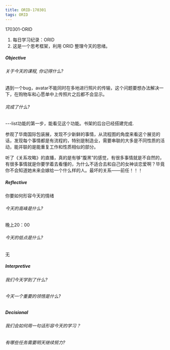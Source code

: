 ```yaml
---
title: ORID-170301
tags: ORID
---
```

170301-ORID

1. 每日学习纪录：ORID
2. 这是一个思考框架，利用 ORID 整理今天的思绪。



##### Objective

###### 关于今天的课程, 你记得什么?

遇到一个bug，avatar不能同时在多地进行照片的传输，这个问题要想办法解决一下，在购物车和心愿单中上传照片之后都不会显示。

###### 完成了什么?

---list功能的第一步，能看见这个功能。书架的后台已经搭建完成.

参观了华南国际包装展，发现不少新鲜的事情，从流程图的角度来看这个展览的话，发现每个事情都是有流程的，特别是制造业，需要串联的大多是不同性质的活动，能并联的是能重复工作和性质相似的部分。

听了《关系攻略》的直播，真的是有够“腹黑”的感觉，有很多事情就是不自然的，有很多事情就是你要学着去看懂的，为什么不适合去和自己的女神谈恋爱啊？毕竟你不会知道她未来会嫁给一个什么样的人。最坏的关系——前任！！！



##### Reflective

你要如何形容今天的情绪

###### 今天的高峰是什么?

晚上20：00

###### 今天的低点是什么?

无



##### Interpretive

###### 我们今天学到了什么?



###### 今天一个重要的领悟是什么?



##### Decisional

###### 我们会如何用一句话形容今天的学习？



###### 有哪些任务需要明天继续努力?
